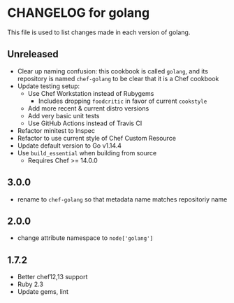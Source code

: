 # CHANGELOG for golang

This file is used to list changes made in each version of golang.

## Unreleased

* Clear up naming confusion: this cookbook is called `golang`, and its repository is named `chef-golang` to be clear that it is a Chef cookbook
* Update testing setup:
    - Use Chef Workstation instead of Rubygems
        + Includes dropping `foodcritic` in favor of current `cookstyle`
    - Add more recent & current distro versions
    - Add very basic unit tests
    - Use GitHub Actions instead of Travis CI
* Refactor minitest to Inspec
* Refactor to use current style of Chef Custom Resource
* Update default version to Go v1.14.4
* Use `build_essential` when building from source
    - Requires Chef >= 14.0.0

## 3.0.0

* rename to `chef-golang` so that metadata name matches repositoriy name

## 2.0.0

* change attribute namespace to `node['golang']`

## 1.7.2

* Better chef12,13 support
* Ruby 2.3
* Update gems, lint

## 1.7.1

* Create a temporary directory

## 1.7.0

* Golang 1.5

## 1.6.2

* Ability to install from source

## 1.6.0

* Removed support for Ruby 1.9.3

## 1.5.1

* Fix testing with Vagrant, Test-Kitchen
* Golang 1.4

## 1.5.0

* Golang 1.3

## 1.4.0

* Add build action to LWRP
* Update default go version to 1.2.2
* Add autodetection the platform architecture
* Change package location to `http://golang.org/dl/`

## 1.3.0

## 1.2.0

## 1.1.0

* Added package LWRP
* Configurable `gopath` & `gobin`

## 1.0.2

* Lets users easily specify another install dir

## 1.0.1

* Avoid extra unpacked copy of Go

## 1.0.0

* Initial release of golang
